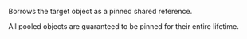 Borrows the target object as a pinned shared reference.

All pooled objects are guaranteed to be pinned for their entire lifetime.